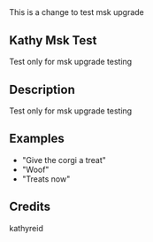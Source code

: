 ##
This is a change to test msk upgrade

## Kathy Msk Test
Test only for msk upgrade testing

## Description
Test only for msk upgrade testing

## Examples
 - "Give the corgi a treat"
 - "Woof"
 - "Treats now"


## Credits
kathyreid


